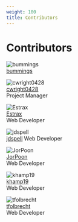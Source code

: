 ```yaml
---
weight: 100
title: Contributors
---
```


# Contributors

![bummings](https://github.com/bummings.png)<br>
[bummings](https://github.com/bummings)

![cwright0428](https://github.com/cwright0428.png)<br>
[cwright0428](https://github.com/cwright0428)<br>
Project Manager

![Estrax](https://github.com/Estrax.png)<br>
[Estrax](https://github.com/Estrax)<br>
Web Developer

![jdspell](https:/github.com/jdspell.png)<br>
[jdspell](https:/github.com/jdspell)
Web Developer

![JorPoon](https://github.com/JorPoon.png)<br>
[JorPoon](https://github.com/JorPoon)<br>
Web Developer

![khamp19](https://github.com/khamp19.png)<br>
[khamp19](https://github.com/khamp19)<br>
Web Developer

![tfolbrecht](https://github.com/tfolbrecht.png)<br>
[tfolbrecht](https://github.com/tfolbrecht)<br>
Web Developer
